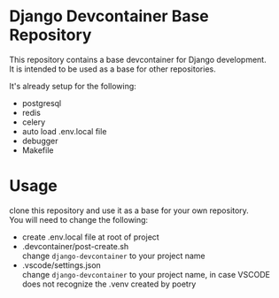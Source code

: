 # Django Devcontainer Base Repository
This repository contains a base devcontainer for Django development.  
It is intended to be used as a base for other repositories.  

It's already setup for the following:
- postgresql
- redis
- celery
- auto load .env.local file
- debugger
- Makefile

# Usage
clone this repository and use it as a base for your own repository.  
You will need to change the following:  
- create .env.local file at root of project
- .devcontainer/post-create.sh  
    change `django-devcontainer` to your project name
- .vscode/settings.json  
    change `django-devcontainer` to your project name, in case VSCODE does not recognize the .venv created by poetry

